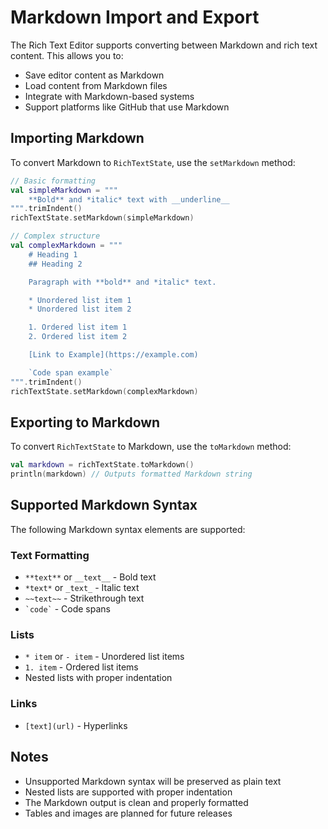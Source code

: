 # Markdown Import and Export

The Rich Text Editor supports converting between Markdown and rich text content. This allows you to:
- Save editor content as Markdown
- Load content from Markdown files
- Integrate with Markdown-based systems
- Support platforms like GitHub that use Markdown

## Importing Markdown

To convert Markdown to `RichTextState`, use the `setMarkdown` method:

```kotlin
// Basic formatting
val simpleMarkdown = """
    **Bold** and *italic* text with __underline__
""".trimIndent()
richTextState.setMarkdown(simpleMarkdown)

// Complex structure
val complexMarkdown = """
    # Heading 1
    ## Heading 2

    Paragraph with **bold** and *italic* text.

    * Unordered list item 1
    * Unordered list item 2

    1. Ordered list item 1
    2. Ordered list item 2

    [Link to Example](https://example.com)

    `Code span example`
""".trimIndent()
richTextState.setMarkdown(complexMarkdown)
```

## Exporting to Markdown

To convert `RichTextState` to Markdown, use the `toMarkdown` method:

```kotlin
val markdown = richTextState.toMarkdown()
println(markdown) // Outputs formatted Markdown string
```

## Supported Markdown Syntax

The following Markdown syntax elements are supported:

### Text Formatting
- `**text**` or `__text__` - Bold text
- `*text*` or `_text_` - Italic text
- `~~text~~` - Strikethrough text
- `` `code` `` - Code spans

### Lists
- `* item` or `- item` - Unordered list items
- `1. item` - Ordered list items
- Nested lists with proper indentation

### Links
- `[text](url)` - Hyperlinks

## Notes

- Unsupported Markdown syntax will be preserved as plain text
- Nested lists are supported with proper indentation
- The Markdown output is clean and properly formatted
- Tables and images are planned for future releases
